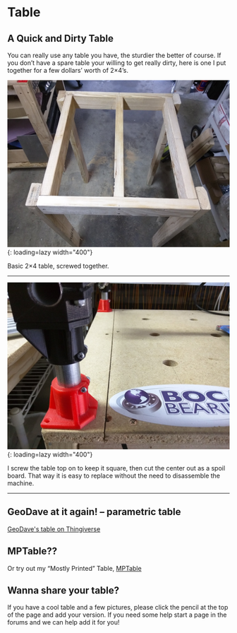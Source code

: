 # Table
## A Quick and Dirty Table

You can really use any table you have, the sturdier the better of course. If you don’t have a spare table your willing to get really dirty, here is one I put together for a few dollars’ worth of 2×4’s.


![!Table Structure](../../img/old/2015/10/IMG_20151022_175857.jpg){: loading=lazy width="400"}

Basic 2×4 table, screwed together.
___

![!Table Structure](../../img/old/2015/10/IMG_20151023_101508.jpg){: loading=lazy width="400"}

I screw the table top on to keep it square, then cut the center out as a spoil board. That way it is easy to replace without the need to disassemble the machine.
___
 

 
## GeoDave at it again! – parametric table

[GeoDave's table on Thingiverse](http://www.thingiverse.com/thing:1468511)

## MPTable??

Or try out my “Mostly Printed” Table, [MPTable](http://www.thingiverse.com/thing:1665991)

## Wanna share your table?

If you have a cool table and a few pictures, please click the pencil at the top of the page and add your version. If you need some help start a page in the forums and we can help add it for you!
